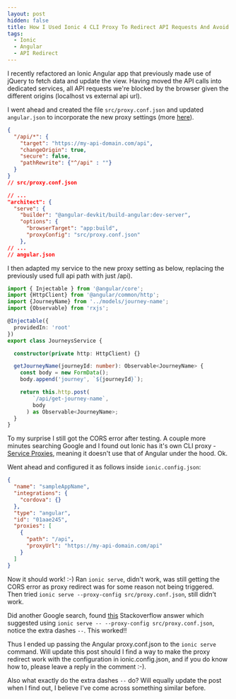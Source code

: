 ```yaml
---
layout: post
hidden: false
title: How I Used Ionic 4 CLI Proxy To Redirect API Requests And Avoid CORS Errors
tags:
  - Ionic
  - Angular
  - API Redirect
---
```

I recently refactored an Ionic Angular app that previously made use of jQuery to fetch data and update the view. Having moved the API calls into dedicated services, all API requests we're blocked by the browser given the different origins (localhost vs external api url).

I went ahead and created the file `src/proxy.conf.json` and updated `angular.json` to incorporate the new proxy settings (more [here](https://angular.io/guide/build#proxying-to-a-backend-server)).

```json
{
  "/api/*": {
    "target": "https://my-api-domain.com/api",
    "changeOrigin": true,
    "secure": false,
    "pathRewrite": {"^/api" : ""}
  }
}
// src/proxy.conf.json
```

```json
// ...
"architect": {
  "serve": {
    "builder": "@angular-devkit/build-angular:dev-server",
    "options": {
      "browserTarget": "app:build",
      "proxyConfig": "src/proxy.conf.json"
    },
// ...
// angular.json
```

I then adapted my service to the new proxy setting as below, replacing the previously used full api path with just /api).

```typescript
import { Injectable } from '@angular/core';
import {HttpClient} from '@angular/common/http';
import {JourneyName} from '../models/journey-name';
import {Observable} from 'rxjs';

@Injectable({
  providedIn: 'root'
})
export class JourneysService {

  constructor(private http: HttpClient) {}

  getJourneyName(journeyId: number): Observable<JourneyName> {
    const body = new FormData();
    body.append('journey', `${journeyId}`);

    return this.http.post(
        `/api/get-journey-name`,
        body
      ) as Observable<JourneyName>;
  }
}

```

To my surprise I still got the CORS error after testing. A couple more minutes searching Google and I found out Ionic has it's own CLI proxy - [Service Proxies](https://ionicframework.com/docs/v3/cli/configuring.html#service-proxies), meaning it doesn't use that of Angular under the hood. Ok.

Went ahead and configured it as follows inside `ionic.config.json`:

```json
{
  "name": "sampleAppName",
  "integrations": {
    "cordova": {}
  },
  "type": "angular",
  "id": "01aae245",
  "proxies": [
    {
      "path": "/api",
      "proxyUrl": "https://my-api-domain.com/api"
    }
  ]
}

```

Now it should work! :-) Ran `ionic serve`, didn't work, was still getting the CORS error as proxy redirect was for some reason not being triggered. Then tried `ionic serve --proxy-config src/proxy.conf.json`, still didn't work.

Did another Google search, found [this](https://stackoverflow.com/a/55185835/6924437) Stackoverflow answer which suggested using `ionic serve -- --proxy-config src/proxy.conf.json`, notice the extra dashes `--`. This worked!!

Thus I ended up passing the Angular proxy.conf.json to the `ionic serve` command. Will update this post should I find a way to make the proxy redirect work with the configuration in ionic.config.json, and if you do know how to, please leave a reply in the comment :-).

Also what exactly do the extra dashes `--` do? Will equally update the post when I find out, I believe I've come across something similar before.
